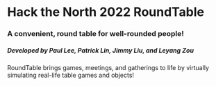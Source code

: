 # Hack the North 2022 RoundTable

### A convenient, round table for well-rounded people!

##### Developed by Paul Lee, Patrick Lin, Jimmy Liu, and Leyang Zou

RoundTable brings games, meetings, and gatherings to life by virtually simulating real-life table games and objects!
